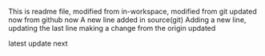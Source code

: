 This is readme file, modified from in-workspace, modified from git updated now from github now
A new line added in source(git) 
Adding a new line, updating the last line
making a change from the origin
updated

latest update next
